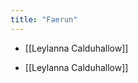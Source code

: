 ```yaml
---
title: "Faerun"
---
```


- [[Leylanna Calduhallow]]

<!-- AUTO-LINKS-START -->
- [[Leylanna Calduhallow]]
<!-- AUTO-LINKS-END -->